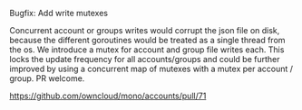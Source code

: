 Bugfix: Add write mutexes

Concurrent account or groups writes would corrupt the json file on disk, because the different goroutines would be treated as a single thread from the os. We introduce a mutex for account and group file writes each. This locks the update frequency for all accounts/groups and could be further improved by using a concurrent map of mutexes with a mutex per account / group. PR welcome.

https://github.com/owncloud/mono/accounts/pull/71
